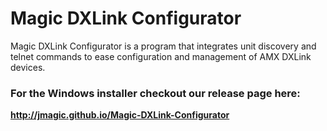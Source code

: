 Magic DXLink Configurator
============
Magic DXLink Configurator is a program that integrates unit discovery and telnet commands to ease configuration and management of AMX DXLink devices.

### For the Windows installer checkout our release page here:
**http://jmagic.github.io/Magic-DXLink-Configurator**
